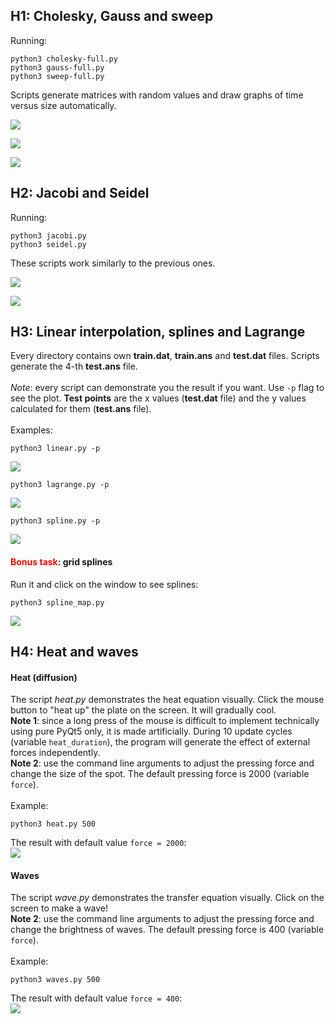 ## H1: Cholesky, Gauss and sweep
Running:
```
python3 cholesky-full.py
python3 gauss-full.py
python3 sweep-full.py
```
Scripts generate matrices with random values and draw graphs of time versus size automatically.

![](images/cholesky.png)

![](images/gauss.png)

![](images/sweep.png)

## H2: Jacobi and Seidel
Running:
```
python3 jacobi.py
python3 seidel.py
```
These scripts work similarly to the previous ones.

![](images/jacobi.png)

![](images/seidel.png)

## H3: Linear interpolation, splines and Lagrange
Every directory contains own **train.dat**, **train.ans** and **test.dat** files. Scripts generate the 4-th **test.ans** file. <br><br>
*Note*: every script can demonstrate you the result if you want. Use `-p` flag to see the plot. **Test points** are the x values (**test.dat** file) and the y values calculated for them (**test.ans** file).<br><br>
Examples:
```
python3 linear.py -p
```
![](images/linear.png)
```
python3 lagrange.py -p
```
![](images/lagrange.png)
```
python3 spline.py -p
```
![](images/spline.png)
#### <span style="color:red">Bonus task</span>: grid splines
Run it and click on the window to see splines:
```
python3 spline_map.py
```
![](images/splines-bonus.png)

## H4: Heat and waves
#### Heat (diffusion)
The script *heat.py* demonstrates the heat equation visually. Click the mouse button to "heat up" the plate on the screen. It will gradually cool.<br>
**Note 1**: since a long press of the mouse is difficult to implement technically using pure PyQt5 only, it is made artificially. During 10 update cycles (variable `heat_duration`), the program will generate the effect of external forces independently.<br>
**Note 2**: use the command line arguments to adjust the pressing force and change the size of the spot. The default pressing force is 2000 (variable `force`).<br><br>
Example:
```
python3 heat.py 500
```
The result with default value `force = 2000`:<br>
![](images/heat.png)
<br>
#### Waves
The script *wave.py* demonstrates the transfer equation visually. Click on the screen to make a wave! <br>
**Note 2**: use the command line arguments to adjust the pressing force and change the brightness of waves. The default pressing force is 400 (variable `force`).<br><br>
Example:
```
python3 waves.py 500
```
The result with default value `force = 400`:<br>
![](images/waves.png)

